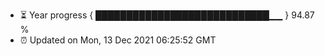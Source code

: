 - ⏳ Year progress { ████████████████████████████▁▁ } 94.87 %
- ⏰ Updated on Mon, 13 Dec 2021 06:25:52 GMT

